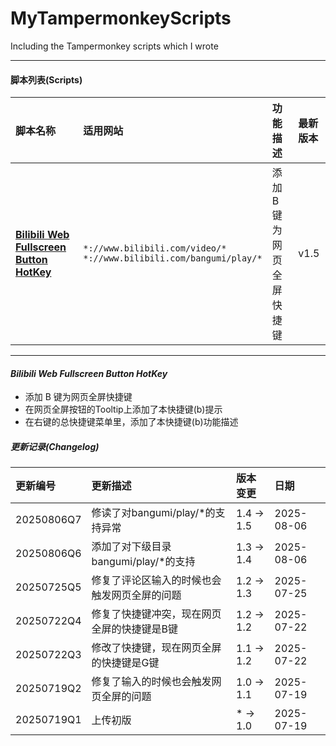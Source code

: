 # MyTampermonkeyScripts 
Including the Tampermonkey scripts which I wrote

___

#### 脚本列表(Scripts)
| 脚本名称 |	适用网站 |	功能描述 |	最新版本|
| :--- | :--- | :--- | :--- |
| [**Bilibili Web Fullscreen Button HotKey**](#bilibili-web-fullscreen-button-hotkey) | `*://www.bilibili.com/video/*`<br>`*://www.bilibili.com/bangumi/play/*` | 添加 B 键为网页全屏快捷键 | v1.5 |

___

#### ___Bilibili Web Fullscreen Button HotKey___

 - 添加 B 键为网页全屏快捷键
 - 在网页全屏按钮的Tooltip上添加了本快捷键(b)提示
 - 在右键的总快捷键菜单里，添加了本快捷键(b)功能描述

##### 更新记录(Changelog)
| 更新编号 | 更新描述 | 版本变更 | 日期 |
| :--- | :--- | :--- | :--- |
| 20250806Q7 | 修读了对bangumi/play/*的支持异常 | 1.4 -> 1.5 | 2025-08-06 |
| 20250806Q6 | 添加了对下级目录bangumi/play/*的支持 | 1.3 -> 1.4 | 2025-08-06 |
| 20250725Q5 | 修复了评论区输入的时候也会触发网页全屏的问题 | 1.2 -> 1.3 | 2025-07-25 |
| 20250722Q4 | 修复了快捷键冲突，现在网页全屏的快捷键是B键 | 1.2 -> 1.2 | 2025-07-22 |
| 20250722Q3 | 修改了快捷键，现在网页全屏的快捷键是G键 | 1.1 -> 1.2 | 2025-07-22 |
| 20250719Q2 | 修复了输入的时候也会触发网页全屏的问题 | 1.0 -> 1.1 | 2025-07-19 |
| 20250719Q1 | 上传初版 | * -> 1.0 | 2025-07-19 |
